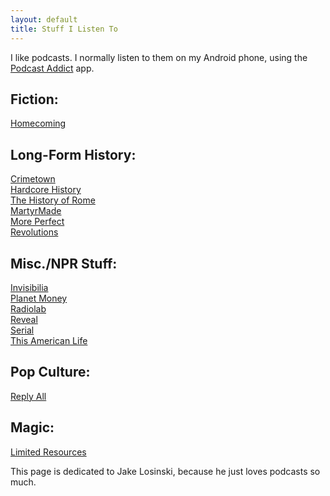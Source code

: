```yaml
---
layout: default
title: Stuff I Listen To
---
```


I like podcasts. I normally listen to them on my Android phone, using the [Podcast Addict](https://play.google.com/store/apps/details?id=com.bambuna.podcastaddict) app.

Fiction:
--------
[Homecoming](https://gimletmedia.com/homecoming/)

Long-Form History:
------------------
[Crimetown](https://gimletmedia.com/show/crimetown/)  
[Hardcore History](http://www.dancarlin.com/hardcore-history-series/)  
[The History of Rome](http://www.thehistoryofrome.typepad.com/)  
[MartyrMade](http://www.martyrmade.com/)  
[More Perfect](http://www.wnyc.org/shows/radiolabmoreperfect/)  
[Revolutions](http://www.revolutionspodcast.com/)  

Misc./NPR Stuff:
----------------
[Invisibilia](http://www.npr.org/podcasts/510307/invisibilia)  
[Planet Money](http://www.npr.org/podcasts/510289/planet-money/)  
[Radiolab](http://www.radiolab.org/)  
[Reveal](https://www.revealnews.org/)  
[Serial](https://serialpodcast.org/)  
[This American Life](https://www.thisamericanlife.org/podcast)  

Pop Culture:
------------
[Reply All](https://gimletmedia.com/reply-all/)  

Magic:
------
[Limited Resources](http://lrcast.com/)


This page is dedicated to Jake Losinski, because he just loves podcasts so much.
